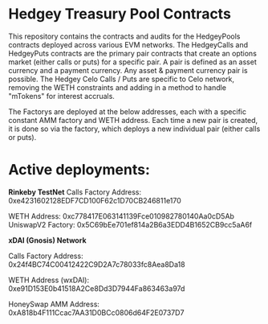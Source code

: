 # Hedgey Treasury Pool Contracts

This repository contains the contracts and audits for the HedgeyPools contracts deployed across various EVM networks. 
The HedgeyCalls and HedgeyPuts contracts are the primary pair contracts that create an options market (either calls or puts) for a specific pair. 
A pair is defined as an asset currency and a payment currency. Any asset & payment currency pair is possible. 
The Hedgey Celo Calls / Puts are specific to Celo network, removing the WETH constraints and adding in a method to handle "mTokens" for interest accruals. 

The Factorys are deployed at the below addresses, each with a specific constant AMM factory and WETH address. 
Each time a new pair is created, it is done so via the factory, which deploys a new individual pair (either calls or puts). 



# Active deployments:

**Rinkeby TestNet**
Calls Factory Address: 0xe4231602128EDF7CD100F62c1D70CB246811e170

WETH Address: 0xc778417E063141139Fce010982780140Aa0cD5Ab              
UniswapV2 Factory: 0x5C69bEe701ef814a2B6a3EDD4B1652CB9cc5aA6f


**xDAI (Gnosis) Network**

Calls Factory Address: 0x24f4BC74C00412422C9D2A7c78033fc8Aea8Da18


WETH Address (wxDAI): 0xe91D153E0b41518A2Ce8Dd3D7944Fa863463a97d

HoneySwap AMM Address: 0xA818b4F111Ccac7AA31D0BCc0806d64F2E0737D7
